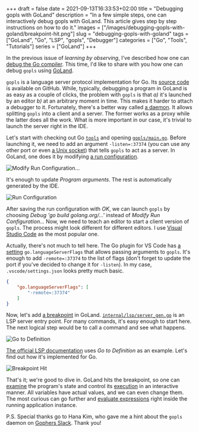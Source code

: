 +++ 
draft = false
date = 2021-09-13T16:33:53+02:00
title = "Debugging gopls with GoLand"
description = "In a few simple steps, one can interactively debug gopls with GoLand. This article gives step by step instructions on how to do it."
images = ["/images/debugging-gopls-with-goland/breakpoint-hit.png"]
slug = "debugging-gopls-with-goland"
tags = ["GoLand", "Go", "LSP", "gopls", "Debugger"]
categories = ["Go", "Tools", "Tutorials"]
series = ["GoLand"]
+++

In the previous issue of _learning by observing_, I've described how one can [debug the Go compiler](/posts/debugging-go-compiler-with-goland/). This time, I'd like to share with you how one can debug `gopls` using [GoLand](https://www.jetbrains.com/go/).

`gopls` is a language server protocol implementation for Go. Its [source code](https://github.com/golang/tools/tree/master/gopls) is available on GitHub. While, typically, debugging a program in GoLand is as easy as a couple of clicks, the problem with `gopls` is that _a)_ it's launched by an editor _b)_ at an arbitrary moment in time. This makes it harder to attach a debugger to it. Fortunately, there's a better way called [a daemon](https://github.com/golang/tools/blob/master/gopls/doc/daemon.md). It allows splitting `gopls` into a client and a server. The former works as a proxy while the latter does all the work. What is more important in our case, it's trivial to launch the server right in the IDE.

Let's start with checking out Go [`tools`](https://github.com/golang/tools) and opening [`gopls/main.go`](https://github.com/golang/tools/blob/master/gopls/main.go). Before launching it, we need to add an argument `-listen=:37374` (you can use any other port or even [a Unix socket](https://github.com/golang/tools/blob/master/gopls/doc/daemon.md#managing-the-daemon-manually)) that tells `gopls` to act as a server. In GoLand, one does it by modifying [a run configuration](https://www.jetbrains.com/help/go/run-debug-configuration.html).

![Modify Run Configuration...](/images/debugging-gopls-with-goland/modify-run-configuration.png)

It's enough to update _Program arguments_. The rest is automatically generated by the IDE.

![Run Configuration](/images/debugging-gopls-with-goland/run-configuration.png)

After saving the run configuration with _OK_, we can launch `gopls` by choosing _Debug 'go build golang.org/...'_ instead of _Modify Run Configuration..._ Now, we need to teach an editor to start a client version of `gopls`. The process might look different for different editors. I use [Visual Studio Code](https://code.visualstudio.com/) as the most popular one.

Actually, there's not much to tell here. The Go plugin for VS Code has [a setting](https://github.com/golang/vscode-go/blob/master/docs/settings.md#golanguageserverflags) `go.languageServerFlags` that allows passing arguments to `gopls`. It's enough to add `-remote=:37374` to the list of flags (don't forget to update the port if you've decided to change it for `-listen`). In my case, `.vscode/settings.json` looks pretty much basic.

```json
{
    "go.languageServerFlags": [
        "-remote=:37374"
    ]
}
```

Now, let's add [a breakpoint](https://www.jetbrains.com/help/go/using-breakpoints.html) in GoLand. [`internal/lsp/server_gen.go`](https://github.com/golang/tools/blob/master/internal/lsp/server_gen.go) is an LSP server entry point. For many commands, it's easy enough to start here. The next logical step would be to call a command and see what happens.

![Go to Definition](/images/debugging-gopls-with-goland/go-to-definition.png)

[The official LSP documentation](https://docs.microsoft.com/en-us/visualstudio/extensibility/language-server-protocol) uses _Go to Definition_ as an example. Let's find out how it's implemented for Go.

![Breakpoint Hit](/images/debugging-gopls-with-goland/breakpoint-hit.png)

That's it; we're good to dive in. GoLand hits the breakpoint, so one can [examine](https://www.jetbrains.com/help/go/examining-suspended-program.html) the program's state and control its [execution](https://www.jetbrains.com/help/go/stepping-through-the-program.html) in an interactive manner. All variables have actual values, and we can even change them. The most curious can go further and [evaluate expressions](https://www.jetbrains.com/help/go/examining-suspended-program.html#evaluating-expressions) right inside the running application instance.

P.S. Special thanks go to Hana Kim, who gave me a hint about the `gopls` daemon on [Gophers Slack](https://gophers.slack.com/archives/C2B4L99RS/p1630933343069000). Thank you!